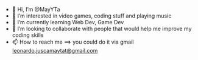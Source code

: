 - 👋 Hi, I’m @MayYTa
- 👀 I’m interested in video games, coding stuff and playing music
- 🌱 I’m currently learning Web Dev, Game Dev
- 💞️ I’m looking to collaborate with people that would help me improve my coding skills
- 📫 How to reach me ==> you could do it via gmail leonardo.juscamaytat@gmail.com

<!---
MayYTa/MayYTa is a ✨ special ✨ repository because its `README.md` (this file) appears on your GitHub profile.
You can click the Preview link to take a look at your changes.
--->
